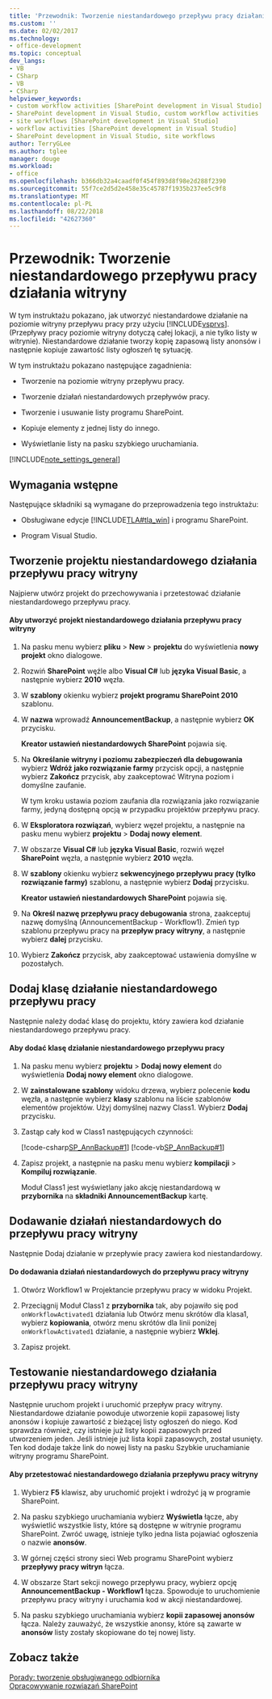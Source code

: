 ```yaml
---
title: 'Przewodnik: Tworzenie niestandardowego przepływu pracy działania witryny | Dokumentacja firmy Microsoft'
ms.custom: ''
ms.date: 02/02/2017
ms.technology:
- office-development
ms.topic: conceptual
dev_langs:
- VB
- CSharp
- VB
- CSharp
helpviewer_keywords:
- custom workflow activities [SharePoint development in Visual Studio]
- SharePoint development in Visual Studio, custom workflow activities
- site workflows [SharePoint development in Visual Studio]
- workflow activities [SharePoint development in Visual Studio]
- SharePoint development in Visual Studio, site workflows
author: TerryGLee
ms.author: tglee
manager: douge
ms.workload:
- office
ms.openlocfilehash: b366db32a4caadf0f454f893d8f98e2d288f2390
ms.sourcegitcommit: 55f7ce2d5d2e458e35c45787f1935b237ee5c9f8
ms.translationtype: MT
ms.contentlocale: pl-PL
ms.lasthandoff: 08/22/2018
ms.locfileid: "42627360"
---
```

# <a name="walkthrough-create-a-custom-site-workflow-activity"></a>Przewodnik: Tworzenie niestandardowego przepływu pracy działania witryny
  W tym instruktażu pokazano, jak utworzyć niestandardowe działanie na poziomie witryny przepływu pracy przy użyciu [!INCLUDE[vsprvs](../sharepoint/includes/vsprvs-md.md)]. (Przepływy pracy poziomie witryny dotyczą całej lokacji, a nie tylko listy w witrynie). Niestandardowe działanie tworzy kopię zapasową listy anonsów i następnie kopiuje zawartość listy ogłoszeń tę sytuację.  
  
 W tym instruktażu pokazano następujące zagadnienia:  
  
-   Tworzenie na poziomie witryny przepływu pracy.  
  
-   Tworzenie działań niestandardowych przepływów pracy.  
  
-   Tworzenie i usuwanie listy programu SharePoint.  
  
-   Kopiuje elementy z jednej listy do innego.  
  
-   Wyświetlanie listy na pasku szybkiego uruchamiania.  
  
 [!INCLUDE[note_settings_general](../sharepoint/includes/note-settings-general-md.md)]  
  
## <a name="prerequisites"></a>Wymagania wstępne  
 Następujące składniki są wymagane do przeprowadzenia tego instruktażu:  
  
-   Obsługiwane edycje [!INCLUDE[TLA#tla_win](../sharepoint/includes/tlasharptla-win-md.md)] i programu SharePoint.
  
-   Program Visual Studio.  
  
## <a name="create-a-site-workflow-custom-activity-project"></a>Tworzenie projektu niestandardowego działania przepływu pracy witryny
 Najpierw utwórz projekt do przechowywania i przetestować działanie niestandardowego przepływu pracy.  
  
#### <a name="to-create-a-site-workflow-custom-activity-project"></a>Aby utworzyć projekt niestandardowego działania przepływu pracy witryny  
  
1.  Na pasku menu wybierz **pliku** > **New** > **projektu** do wyświetlenia **nowy projekt** okno dialogowe.  
  
2.  Rozwiń **SharePoint** węźle albo **Visual C#** lub **języka Visual Basic**, a następnie wybierz **2010** węzła.  
  
3.  W **szablony** okienku wybierz **projekt programu SharePoint 2010** szablonu.  
  
4.  W **nazwa** wprowadź **AnnouncementBackup**, a następnie wybierz **OK** przycisku.  
  
     **Kreator ustawień niestandardowych SharePoint** pojawia się.  
  
5.  Na **Określanie witryny i poziomu zabezpieczeń dla debugowania** wybierz **Wdróż jako rozwiązanie farmy** przycisk opcji, a następnie wybierz **Zakończ** przycisk, aby zaakceptować Witryna poziom i domyślne zaufanie.  
  
     W tym kroku ustawia poziom zaufania dla rozwiązania jako rozwiązanie farmy, jedyną dostępną opcją w przypadku projektów przepływu pracy.  
  
6.  W **Eksploratora rozwiązań**, wybierz węzeł projektu, a następnie na pasku menu wybierz **projektu** > **Dodaj nowy element**.  
  
7.  W obszarze **Visual C#** lub **języka Visual Basic**, rozwiń węzeł **SharePoint** węzła, a następnie wybierz **2010** węzła.  
  
8.  W **szablony** okienku wybierz **sekwencyjnego przepływu pracy (tylko rozwiązanie farmy)** szablonu, a następnie wybierz **Dodaj** przycisku.  
  
     **Kreator ustawień niestandardowych SharePoint** pojawia się.  
  
9. Na **Określ nazwę przepływu pracy debugowania** strona, zaakceptuj nazwę domyślną (AnnouncementBackup - Workflow1). Zmień typ szablonu przepływu pracy na **przepływ pracy witryny**, a następnie wybierz **dalej** przycisku.  
  
10. Wybierz **Zakończ** przycisk, aby zaakceptować ustawienia domyślne w pozostałych.  
  
## <a name="add-a-custom-workflow-activity-class"></a>Dodaj klasę działanie niestandardowego przepływu pracy
 Następnie należy dodać klasę do projektu, który zawiera kod działanie niestandardowego przepływu pracy.  
  
#### <a name="to-add-a-custom-workflow-activity-class"></a>Aby dodać klasę działanie niestandardowego przepływu pracy  
  
1.  Na pasku menu wybierz **projektu** > **Dodaj nowy element** do wyświetlenia **Dodaj nowy element** okno dialogowe.  
  
2.  W **zainstalowane szablony** widoku drzewa, wybierz polecenie **kodu** węzła, a następnie wybierz **klasy** szablonu na liście szablonów elementów projektów. Użyj domyślnej nazwy Class1. Wybierz **Dodaj** przycisku.  
  
3.  Zastąp cały kod w Class1 następujących czynności:  
  
     [!code-csharp[SP_AnnBackup#1](../sharepoint/codesnippet/CSharp/announcementbackup/class1.cs#1)]
     [!code-vb[SP_AnnBackup#1](../sharepoint/codesnippet/VisualBasic/announcementbackupvb/class1.vb#1)]  
  
4.  Zapisz projekt, a następnie na pasku menu wybierz **kompilacji** > **Kompiluj rozwiązanie**.  
  
     Moduł Class1 jest wyświetlany jako akcję niestandardową w **przybornika** na **składniki AnnouncementBackup** kartę.  
  
## <a name="add-the-custom-activity-to-the-site-workflow"></a>Dodawanie działań niestandardowych do przepływu pracy witryny
 Następnie Dodaj działanie w przepływie pracy zawiera kod niestandardowy.  
  
#### <a name="to-add-a-custom-activity-to-the-site-workflow"></a>Do dodawania działań niestandardowych do przepływu pracy witryny
  
1.  Otwórz Workflow1 w Projektancie przepływu pracy w widoku Projekt.  
  
2.  Przeciągnij Moduł Class1 z **przybornika** tak, aby pojawiło się pod `onWorkflowActivated1` działania lub Otwórz menu skrótów dla klasa1, wybierz **kopiowania**, otwórz menu skrótów dla linii poniżej `onWorkflowActivated1` działanie, a następnie wybierz **Wklej**.  
  
3.  Zapisz projekt.  
  
## <a name="test-the-site-workflow-custom-activity"></a>Testowanie niestandardowego działania przepływu pracy witryny
 Następnie uruchom projekt i uruchomić przepływ pracy witryny. Niestandardowe działanie powoduje utworzenie kopii zapasowej listy anonsów i kopiuje zawartość z bieżącej listy ogłoszeń do niego. Kod sprawdza również, czy istnieje już listy kopii zapasowych przed utworzeniem jeden. Jeśli istnieje już lista kopii zapasowych, został usunięty. Ten kod dodaje także link do nowej listy na pasku Szybkie uruchamianie witryny programu SharePoint.  
  
#### <a name="to-test-the-site-workflow-custom-activity"></a>Aby przetestować niestandardowego działania przepływu pracy witryny  
  
1.  Wybierz **F5** klawisz, aby uruchomić projekt i wdrożyć ją w programie SharePoint.  
  
2.  Na pasku szybkiego uruchamiania wybierz **Wyświetla** łącze, aby wyświetlić wszystkie listy, które są dostępne w witrynie programu SharePoint. Zwróć uwagę, istnieje tylko jedna lista pojawiać ogłoszenia o nazwie **anonsów**.  
  
3.  W górnej części strony sieci Web programu SharePoint wybierz **przepływy pracy witryn** łącza.  
  
4.  W obszarze Start sekcji nowego przepływu pracy, wybierz opcję **AnnouncementBackup - Workflow1** łącza. Spowoduje to uruchomienie przepływu pracy witryny i uruchamia kod w akcji niestandardowej.  
  
5.  Na pasku szybkiego uruchamiania wybierz **kopii zapasowej anonsów** łącza. Należy zauważyć, że wszystkie anonsy, które są zawarte w **anonsów** listy zostały skopiowane do tej nowej listy.  
  
## <a name="see-also"></a>Zobacz także
 [Porady: tworzenie obsługiwanego odbiornika](../sharepoint/how-to-create-an-event-receiver.md)   
 [Opracowywanie rozwiązań SharePoint](../sharepoint/developing-sharepoint-solutions.md)  
  
